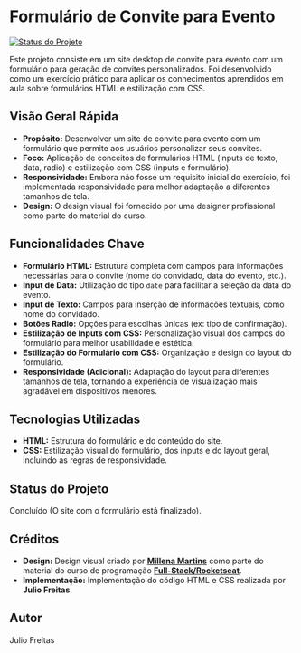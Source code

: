 # Formulário de Convite para Evento

[![Status do Projeto](https://img.shields.io/badge/Status-Concluído-brightgreen)](https://github.com/JulioStars/formulario-de-convite)

Este projeto consiste em um site desktop de convite para evento com um formulário para geração de convites personalizados. Foi desenvolvido como um exercício prático para aplicar os conhecimentos aprendidos em aula sobre formulários HTML e estilização com CSS.

## Visão Geral Rápida

* **Propósito:** Desenvolver um site de convite para evento com um formulário que permite aos usuários personalizar seus convites.
* **Foco:** Aplicação de conceitos de formulários HTML (inputs de texto, data, radio) e estilização com CSS (inputs e formulário).
* **Responsividade:** Embora não fosse um requisito inicial do exercício, foi implementada responsividade para melhor adaptação a diferentes tamanhos de tela.
* **Design:** O design visual foi fornecido por uma designer profissional como parte do material do curso.

## Funcionalidades Chave

* **Formulário HTML:** Estrutura completa com campos para informações necessárias para o convite (nome do convidado, data do evento, etc.).
* **Input de Data:** Utilização do tipo `date` para facilitar a seleção da data do evento.
* **Input de Texto:** Campos para inserção de informações textuais, como nome do convidado.
* **Botões Radio:** Opções para escolhas únicas (ex: tipo de confirmação).
* **Estilização de Inputs com CSS:** Personalização visual dos campos do formulário para melhor usabilidade e estética.
* **Estilização do Formulário com CSS:** Organização e design do layout do formulário.
* **Responsividade (Adicional):** Adaptação do layout para diferentes tamanhos de tela, tornando a experiência de visualização mais agradável em dispositivos menores.

## Tecnologias Utilizadas

* **HTML:** Estrutura do formulário e do conteúdo do site.
* **CSS:** Estilização visual do formulário, dos inputs e do layout geral, incluindo as regras de responsividade.

## Status do Projeto

Concluído (O site com o formulário está finalizado).

## Créditos

* **Design:** Design visual criado por [**Millena Martins**](https://www.figma.com/community/file/1389649528880849780) como parte do material do curso de programação [**Full-Stack/Rocketseat**](https://app.rocketseat.com.br/journey/full-stack/overview).
* **Implementação:** Implementação do código HTML e CSS realizada por **Julio Freitas**.

## Autor

Julio Freitas